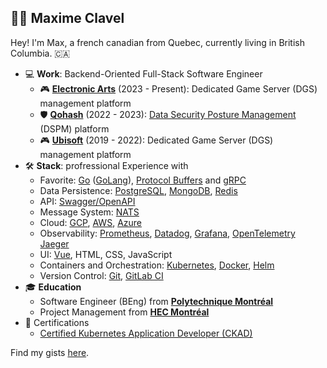 ## 👨‍💻 Maxime Clavel

Hey! I'm Max, a french canadian from Quebec, currently living in British Columbia. 🇨🇦

- 💻 **Work**: Backend-Oriented Full-Stack Software Engineer
  - 🎮 **[Electronic Arts](https://www.ea.com)** (2023 - Present): Dedicated Game Server (DGS) management platform
  - 🛡️ **[Qohash](https://qohash.com/)** (2022 - 2023): [Data Security Posture Management](https://www.ibm.com/topics/data-security-posture-management) (DSPM) platform
  - 🎮 **[Ubisoft](https://montreal.ubisoft.com/)** (2019 - 2022): Dedicated Game Server (DGS) management platform
- 🛠️ **Stack**: profressional Experience with
  - Favorite: [Go](https://go.dev/) ([GoLang](https://go.dev/doc/faq#go_or_golang)), [Protocol Buffers](https://protobuf.dev/) and [gRPC](https://grpc.io/)
  - Data Persistence: [PostgreSQL](https://www.postgresql.org/), [MongoDB](https://www.mongodb.com/), [Redis](https://redis.io/)
  - API: [Swagger/OpenAPI](https://swagger.io/)
  - Message System: [NATS](https://nats.io/)
  - Cloud: [GCP](https://cloud.google.com/), [AWS](https://aws.amazon.com/), [Azure](https://azure.microsoft.com/)
  - Observability: [Prometheus](https://prometheus.io/), [Datadog](https://www.datadoghq.com/), [Grafana](https://grafana.com/grafana/), [OpenTelemetry](https://opentelemetry.io/) [Jaeger](https://www.jaegertracing.io/)
  - UI: [Vue](https://vuejs.org/), HTML, CSS, JavaScript
  - Containers and Orchestration: [Kubernetes](https://kubernetes.io/), [Docker](https://www.docker.com/), [Helm](https://helm.sh/)
  - Version Control: [Git](https://git-scm.com/), [GitLab CI](https://docs.gitlab.com/ee/ci/)
- 🎓 **Education**
  - Software Engineer (BEng) from **[Polytechnique Montréal](https://www.polymtl.ca/)**
  - Project Management from **[HEC Montréal](https://www.hec.ca/)**
- 📃 Certifications
  - [Certified Kubernetes Application Developer (CKAD)](https://www.cncf.io/certification/ckad/)

Find my gists [here](https://gist.github.com/maxclav).
